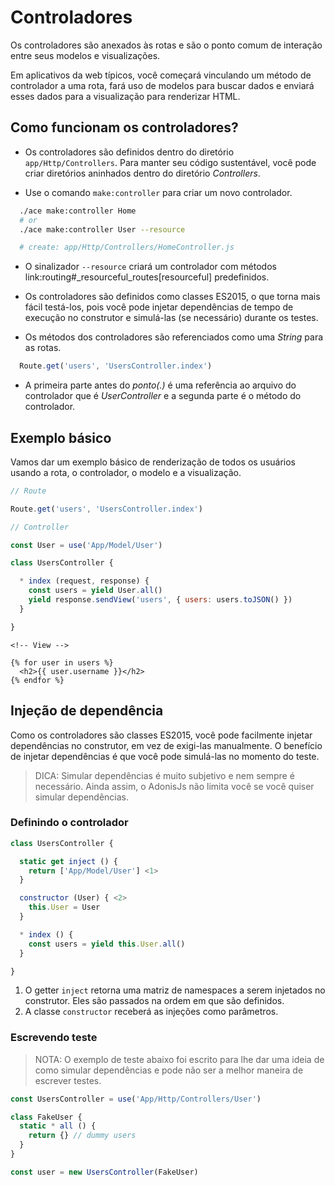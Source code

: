 # Controladores

Os controladores são anexados às rotas e são o ponto comum de interação entre seus modelos e visualizações.

Em aplicativos da web típicos, você começará vinculando um método de controlador a uma rota, fará uso de modelos para buscar dados e enviará esses dados para a visualização para renderizar HTML.

## Como funcionam os controladores?

* Os controladores são definidos dentro do diretório `app/Http/Controllers`. Para manter seu código sustentável, você pode criar diretórios aninhados dentro do diretório *Controllers*.

* Use o comando `make:controller` para criar um novo controlador.

```bash
  ./ace make:controller Home
  # or
  ./ace make:controller User --resource

  # create: app/Http/Controllers/HomeController.js
  ```
+ O sinalizador `--resource` criará um controlador com métodos link:routing#_resourceful_routes[resourceful] predefinidos.

* Os controladores são definidos como classes ES2015, o que torna mais fácil testá-los, pois você pode injetar dependências de tempo de execução no construtor e simulá-las (se necessário) durante os testes.

* Os métodos dos controladores são referenciados como uma *String* para as rotas.
```js
  Route.get('users', 'UsersController.index')
  ```
* A primeira parte antes do *ponto(.)* é uma referência ao arquivo do controlador que é *UserController* e a segunda parte é o método do controlador.

## Exemplo básico
Vamos dar um exemplo básico de renderização de todos os usuários usando a rota, o controlador, o modelo e a visualização.

```js
// Route

Route.get('users', 'UsersController.index')
```

```js
// Controller

const User = use('App/Model/User')

class UsersController {

  * index (request, response) {
    const users = yield User.all()
    yield response.sendView('users', { users: users.toJSON() })
  }

}
```

```twig
<!-- View -->

{% for user in users %}
  <h2>{{ user.username }}</h2>
{% endfor %}
```

## Injeção de dependência
Como os controladores são classes ES2015, você pode facilmente injetar dependências no construtor, em vez de exigi-las manualmente. O benefício de injetar dependências é que você pode simulá-las no momento do teste.

> DICA: Simular dependências é muito subjetivo e nem sempre é necessário. Ainda assim, o AdonisJs não limita você se você quiser simular dependências.

### Definindo o controlador
```js
class UsersController {

  static get inject () {
    return ['App/Model/User'] <1>
  }

  constructor (User) { <2>
    this.User = User
  }

  * index () {
    const users = yield this.User.all()
  }

}
```

1. O getter `inject` retorna uma matriz de namespaces a serem injetados no construtor. Eles são passados ​​na ordem em que são definidos.
2. A classe `constructor` receberá as injeções como parâmetros.

### Escrevendo teste

> NOTA: O exemplo de teste abaixo foi escrito para lhe dar uma ideia de como simular dependências e pode não ser a melhor maneira de escrever testes.

```js
const UsersController = use('App/Http/Controllers/User')

class FakeUser {
  static * all () {
    return {} // dummy users
  }
}

const user = new UsersController(FakeUser)
```
